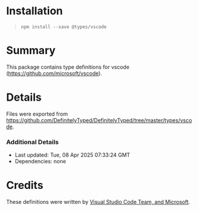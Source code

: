 # Installation
> `npm install --save @types/vscode`

# Summary
This package contains type definitions for vscode (https://github.com/microsoft/vscode).

# Details
Files were exported from https://github.com/DefinitelyTyped/DefinitelyTyped/tree/master/types/vscode.

### Additional Details
 * Last updated: Tue, 08 Apr 2025 07:33:24 GMT
 * Dependencies: none

# Credits
These definitions were written by [Visual Studio Code Team, and Microsoft](https://github.com/microsoft).
